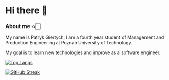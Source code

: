 # Hi there 👋

### About me 👈🏻
My name is Patryk Giertych, I am a fourth year student of Management and Production Engineering at Poznań University of Technology.

My goal is to learn new technologies and improve as a software engineer.

[![Top Langs](https://github-readme-stats.vercel.app/api/top-langs/?username=patrykgiertych&layout=compact)](https://github.com/patrykgiertych/github-readme-stats)

[![GitHub Streak](https://github-readme-streak-stats.herokuapp.com/?user=patrykgiertych&theme=dark)](https://git.io/streak-stats)







